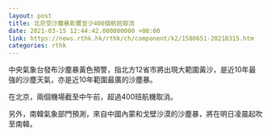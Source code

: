 ```yaml
---
layout: post
title: 北京受沙塵暴影響至少400個航班取消
date: 2021-03-15 12:44:42.000000000 +08:00
link: https://news.rthk.hk/rthk/ch/component/k2/1580651-20210315.htm
categories: rthk
---
```


中央氣象台發布沙塵暴黃色預警，指北方12省市將出現大範圍黃沙，是近10年最強的沙塵天氣，亦是近10年範圍最廣的沙塵暴。

在北京，兩個機場截至中午前，超過400班航機取消。

另外，南韓氣象部門預測，來自中國內蒙和戈壁沙漠的沙塵暴，將在明日凌晨起吹至南韓。
